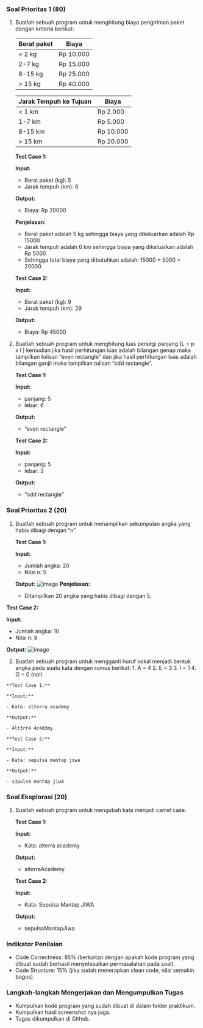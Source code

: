 ### Soal Prioritas 1 (80)

1. Buatlah sebuah program untuk menghitung biaya pengiriman paket dengan kriteria berikut:
    
    
    | Berat paket | Biaya |
    | --- | --- |
    | < 2 kg | Rp 10.000 |
    | 2-7 kg | Rp 15.000 |
    | 8-15 kg | Rp 25.000 |
    | > 15 kg | Rp 40.000 |
    
    | Jarak Tempuh ke Tujuan | Biaya |
    | --- | --- |
    | < 1 km | Rp 2.000 |
    | 1-7 km | Rp 5.000 |
    | 8-15 km | Rp 10.000 |
    | > 15 km | Rp 20.000 |
    
    **Test Case 1:**
    
    **Input:**
    
    - Berat paket (kg): 5
    - Jarak tempuh (km): 6
    
    **Output:**
    
    - Biaya: Rp 20000
    
    **Penjelasan:**
    
    - Berat paket adalah 5 kg sehingga biaya yang dikeluarkan adalah Rp 15000
    - Jarak tempuh adalah 6 km sehingga biaya yang dikeluarkan adalah Rp 5000
    - Sehingga total biaya yang dibutuhkan adalah: 15000 + 5000 = 20000
    
    **Test Case 2:**
    
    **Input:**
    
    - Berat paket (kg): 9
    - Jarak tempuh (km): 29
    
    **Output:**
    
    - Biaya: Rp 45000
2. Buatlah sebuah program untuk menghitung luas persegi panjang (L = p x l ) kemudian jika hasil perhitungan luas adalah bilangan genap maka tampilkan tulisan “even rectangle” dan jika hasil perhitungan luas adalah bilangan ganjil maka tampilkan tulisan “odd rectangle”.
    
    **Test Case 1:**
    
    **Input:**
    
    - panjang: 5
    - lebar: 6
    
    **Output:**
    
    - “even rectangle”
    
    **Test Case 2:**
    
    **Input:**
    
    - panjang: 5
    - lebar: 3
    
    **Output:**
    
    - “odd rectangle”

### Soal Prioritas 2 (20)

1. Buatlah sebuah program untuk menampilkan sekumpulan angka yang habis dibagi dengan “n”.
    
    **Test Case 1:**
    
    **Input:**
    
    - Jumlah angka: 20
    - Nilai n: 5

    **Output:**
    ![image](https://github.com/AhmadIkhsanMaulana/praktikum-java-basic/assets/65138368/8130e466-8808-4b56-a36a-b068120f87bb)
   **Penjelasan:**

   - Ditampilkan 20 angka yang habis dibagi dengan 5.

  **Test Case 2:**

  **Input:**

  - Jumlah angka: 10
  - Nilai n: 8

  **Output:**
  ![image](https://github.com/AhmadIkhsanMaulana/praktikum-java-basic/assets/65138368/a3f40c9d-3c2c-4380-a8ad-067a68ada503)

  2. Buatlah sebuah program untuk mengganti huruf vokal menjadi bentuk angka pada suatu kata dengan rumus berikut:
    1. A = 4
    2. E = 3
    3. I = 1
    4. O = 0 (nol)
    
    **Test Case 1:**
    
    **Input:**
    
    - Kata: alterra academy
    
    **Output:**
    
    - 4lt3rr4 4c4d3my
    
    **Test Case 2:**
    
    **Input:**
    
    - Kata: sepulsa mantap jiwa
    
    **Output:**
    
    - s3puls4 m4nt4p j1w4

### Soal Eksplorasi (20)

1. Buatlah sebuah program untuk mengubah kata menjadi camel case.
    
    **Test Case 1:**
    
    **Input:**
    
    - Kata: alterra academy
    
    **Output:**
    
    - alterraAcademy
    
    **Test Case 2:**
    
    **Input:**
    
    - Kata: Sepulsa Mantap JIWA
    
    **Output:**
    
    - sepulsaMantapJiwa

### Indikator Penilaian

- Code Correctness: 85% (berkaitan dengan apakah kode program yang dibuat sudah berhasil menyelesaikan permasalahan pada soal).
- Code Structure: 15% (jika sudah menerapkan clean code, nilai semakin bagus).

### **Langkah-langkah Mengerjakan dan Mengumpulkan Tugas**

- Kumpulkan kode program yang sudah dibuat di dalam folder praktikum.
- Kumpulkan hasil screenshot nya juga.
- Tugas dikumpulkan di Github.


